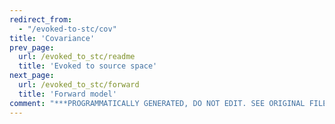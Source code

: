 ```yaml
---
redirect_from:
  - "/evoked-to-stc/cov"
title: 'Covariance'
prev_page:
  url: /evoked_to_stc/readme
  title: 'Evoked to source space'
next_page:
  url: /evoked_to_stc/forward
  title: 'Forward model'
comment: "***PROGRAMMATICALLY GENERATED, DO NOT EDIT. SEE ORIGINAL FILES IN /content***"
---
```

